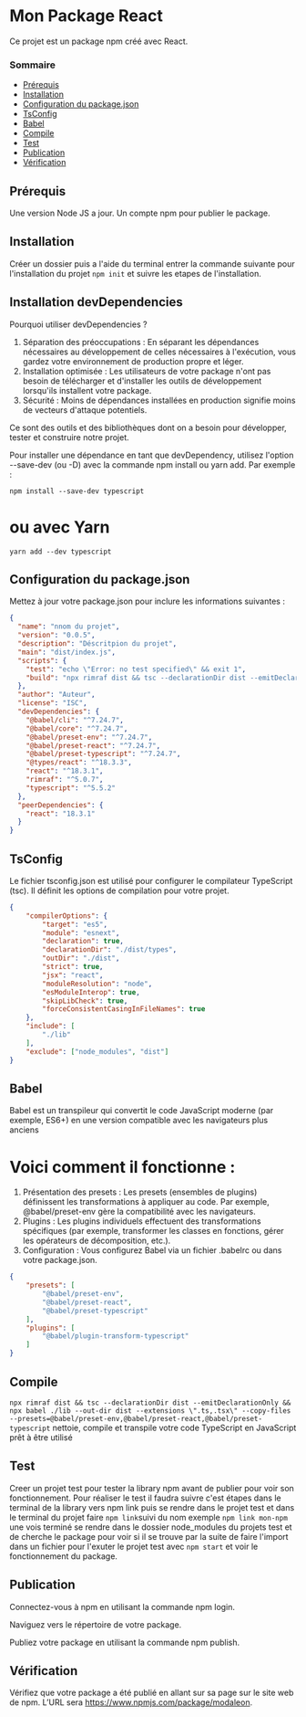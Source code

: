 # Mon Package React
Ce projet est un package npm créé avec React.

### Sommaire
- [Prérequis](#prérequis)
- [Installation](#installation)
- [Configuration du package.json](#configuration-du-packagejson)
- [TsConfig](#tsconfig)
- [Babel](#babel)
- [Compile](#Compile)
- [Test](#test)
- [Publication](#publication)
- [Vérification](#vérification)


## Prérequis
Une version Node JS a jour.
Un compte npm pour publier le package.

## Installation
Créer un dossier puis a l'aide du terminal entrer la commande suivante pour l'installation du projet `npm init` et suivre les etapes de l'installation.

## Installation devDependencies
Pourquoi utiliser devDependencies ?
1. Séparation des préoccupations : En séparant les dépendances nécessaires au développement de celles nécessaires à l'exécution, vous gardez votre environnement de production propre et léger.
2. Installation optimisée : Les utilisateurs de votre package n'ont pas besoin de télécharger et d'installer les outils de développement lorsqu'ils installent votre package.
3. Sécurité : Moins de dépendances installées en production signifie moins de vecteurs d'attaque potentiels.

Ce sont des outils et des bibliothèques dont on a  besoin pour développer, tester et construire notre projet.

Pour installer une dépendance en tant que devDependency, utilisez l'option --save-dev (ou -D) avec la commande npm install ou yarn add. Par exemple :

`npm install --save-dev typescript`
# ou avec Yarn
`yarn add --dev typescript`

## Configuration du package.json
Mettez à jour votre package.json pour inclure les informations suivantes :
```json
{
  "name": "nnom du projet",
  "version": "0.0.5",
  "description": "Déscritpion du projet",
  "main": "dist/index.js",
  "scripts": {
    "test": "echo \"Error: no test specified\" && exit 1",
    "build": "npx rimraf dist && tsc --declarationDir dist --emitDeclarationOnly && npx babel ./lib --out-dir dist --extensions \".ts,.tsx\" --copy-files --presets=@babel/preset-env,@babel/preset-react,@babel/preset-typescript"
  },
  "author": "Auteur",
  "license": "ISC",
  "devDependencies": {
    "@babel/cli": "^7.24.7",
    "@babel/core": "^7.24.7",
    "@babel/preset-env": "^7.24.7",
    "@babel/preset-react": "^7.24.7",
    "@babel/preset-typescript": "^7.24.7",
    "@types/react": "^18.3.3",
    "react": "^18.3.1",
    "rimraf": "^5.0.7",
    "typescript": "^5.5.2"
  },
  "peerDependencies": {
    "react": "18.3.1"
  }
}
```
## TsConfig
Le fichier tsconfig.json est utilisé pour configurer le compilateur TypeScript (tsc). Il définit les options de compilation pour votre projet.
```json
{
    "compilerOptions": {
        "target": "es5",
        "module": "esnext",
        "declaration": true,
        "declarationDir": "./dist/types",
        "outDir": "./dist",
        "strict": true,
        "jsx": "react",
        "moduleResolution": "node",
        "esModuleInterop": true,
        "skipLibCheck": true,
        "forceConsistentCasingInFileNames": true
    },
    "include": [
        "./lib"
    ],
    "exclude": ["node_modules", "dist"]
}
```
## Babel
Babel est un transpileur qui convertit le code JavaScript moderne (par exemple, ES6+) en une version compatible avec les navigateurs plus anciens
# Voici comment il fonctionne :
1. Présentation des presets : Les presets (ensembles de plugins) définissent les transformations à appliquer au code. Par exemple, @babel/preset-env gère la compatibilité avec les navigateurs.
2. Plugins : Les plugins individuels effectuent des transformations spécifiques (par exemple, transformer les classes en fonctions, gérer les opérateurs de décomposition, etc.).
3. Configuration : Vous configurez Babel via un fichier .babelrc ou dans votre package.json.
```json
{
    "presets": [
        "@babel/preset-env",
        "@babel/preset-react",
        "@babel/preset-typescript"
    ],
    "plugins": [
        "@babel/plugin-transform-typescript"
    ]
}

```
## Compile
`npx rimraf dist && tsc --declarationDir dist --emitDeclarationOnly && npx babel ./lib --out-dir dist --extensions \".ts,.tsx\" --copy-files --presets=@babel/preset-env,@babel/preset-react,@babel/preset-typescript` 
nettoie, compile et transpile votre code TypeScript en JavaScript prêt à être utilisé
## Test
Creer un projet test pour tester la library npm avant de publier pour voir son fonctionnement.
Pour réaliser le test il faudra suivre c'est étapes dans le terminal de la library vers npm link puis se rendre dans le projet test 
et dans le terminal du projet faire `npm link`suivi du nom exemple `npm link mon-npm` 
une vois terminé se rendre dans le dossier node_modules du projets test et de cherche le package pour voir si il se trouve par la suite de faire l'import dans un fichier pour l'exuter le projet test avec `npm start` et voir le fonctionnement du package.

## Publication
Connectez-vous à npm en utilisant la commande npm login.

Naviguez vers le répertoire de votre package.

Publiez votre package en utilisant la commande npm publish.

## Vérification
Vérifiez que votre package a été publié en allant sur sa page sur le site web de npm. L’URL sera https://www.npmjs.com/package/modaleon.